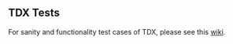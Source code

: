 ## TDX Tests

For sanity and functionality test cases of TDX, please see this [wiki](https://github.com/intel/tdx/wiki/Tests).  
